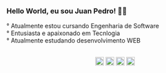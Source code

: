 ### Hello World, eu sou Juan Pedro! 👾👋
° Atualmente estou cursando Engenharia de Software<br>
° Entusiasta e apaixonado em Tecnlogia<br> 
° Atualmente estudando desenvolvimento WEB
##

<div style="display: inline_block" align="center">
  <img width="20" src="https://cdn.jsdelivr.net/gh/devicons/devicon/icons/css3/css3-original-wordmark.svg" />
  <img width="20" src="https://cdn.jsdelivr.net/gh/devicons/devicon/icons/git/git-original.svg" />
  <img width="20" src="https://cdn.jsdelivr.net/gh/devicons/devicon/icons/html5/html5-original.svg" />
  <img width="20" src="https://cdn.jsdelivr.net/gh/devicons/devicon/icons/javascript/javascript-original.svg" />
</div>
